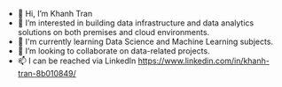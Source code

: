 - 👋 Hi, I’m Khanh Tran
- 👀 I’m interested in building data infrastructure and data analytics solutions on both premises and cloud environments.
- 🌱 I'm currently learning Data Science and Machine Learning subjects.
- 💞️ I’m looking to collaborate on data-related projects.
- 📫 I can be reached via LinkedIn https://www.linkedin.com/in/khanh-tran-8b010849/

<!---
khanhgeo/khanhgeo is a ✨ special ✨ repository because its `README.md` (this file) appears on your GitHub profile.
You can click the Preview link to take a look at your changes.
--->
